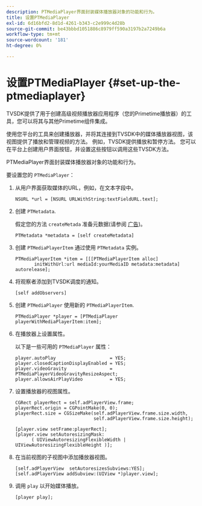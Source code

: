 ```yaml
---
description: PTMediaPlayer界面封装媒体播放器对象的功能和行为。
title: 设置PTMediaPlayer
exl-id: 6d16bfd2-8d1d-4261-b343-c2e999c4d28b
source-git-commit: be43bbbd1051886c8979ff590a3197b2a7249b6a
workflow-type: tm+mt
source-wordcount: '181'
ht-degree: 0%

---
```


# 设置PTMediaPlayer {#set-up-the-ptmediaplayer}

TVSDK提供了用于创建高级视频播放器应用程序（您的Primetime播放器）的工具，您可以将其与其他Primetime组件集成。

使用您平台的工具来创建播放器，并将其连接到TVSDK中的媒体播放器视图，该视图提供了播放和管理视频的方法。 例如，TVSDK提供播放和暂停方法。 您可以在平台上创建用户界面按钮，并设置这些按钮以调用这些TVSDK方法。

PTMediaPlayer界面封装媒体播放器对象的功能和行为。

要设置您的 `PTMediaPlayer`：

1. 从用户界面获取媒体的URL，例如，在文本字段中。

   ```
   NSURL *url = [NSURL URLWithString:textFieldURL.text];
   ```

1. 创建 `PTMetadata`.

   假定您的方法 `createMetada` 准备元数据(请参阅 [广告](../../ios-3x-advertising/ios-3x-advertising-requirements.md))。

   ```
   PTMetadata *metadata = [self createMetadata]
   ```

1. 创建 `PTMediaPlayerItem` 通过使用 `PTMetadata` 实例。

   ```
   PTMediaPlayerItem *item = [[[PTMediaPlayerItem alloc] 
          initWithUrl:url mediaId:yourMediaID metadata:metadata] autorelease];
   ```

1. 将观察者添加到TVSDK调度的通知。

   ```
   [self addObservers]
   ```

1. 创建 `PTMediaPlayer` 使用新的 `PTMediaPlayerItem`.

   ```
   PTMediaPlayer *player = [PTMediaPlayer playerWithMediaPlayerItem:item];
   ```

1. 在播放器上设置属性。

   以下是一些可用的 `PTMediaPlayer` 属性：

   ```
   player.autoPlay                    = YES;  
   player.closedCaptionDisplayEnabled = YES; 
   player.videoGravity                = PTMediaPlayerVideoGravityResizeAspect;  
   player.allowsAirPlayVideo          = YES;
   ```

1. 设置播放器的视图属性。

   ```
   CGRect playerRect = self.adPlayerView.frame;  
   playerRect.origin = CGPointMake(0, 0); 
   playerRect.size = CGSizeMake(self.adPlayerView.frame.size.width,  
                                self.adPlayerView.frame.size.height); 
   
   [player.view setFrame:playerRect]; 
   [player.view setAutoresizingMask:  
         ( UIViewAutoresizingFlexibleWidth | UIViewAutoresizingFlexibleHeight )];
   ```

1. 在当前视图的子视图中添加播放器视图。

   ```
   [self.adPlayerView  setAutoresizesSubviews:YES];  
   [self.adPlayerView addSubview:(UIView *)player.view];
   ```

1. 调用 `play` 以开始媒体播放。

   ```
   [player play];
   ```
